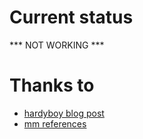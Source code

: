 # Current status
*** NOT WORKING ***

# Thanks to
 - [hardyboy blog post](http://blog.livedoor.jp/hardyboy/archives/10225772.html)
 - [mm references](http://www.retropc.net/mm/m5/)
